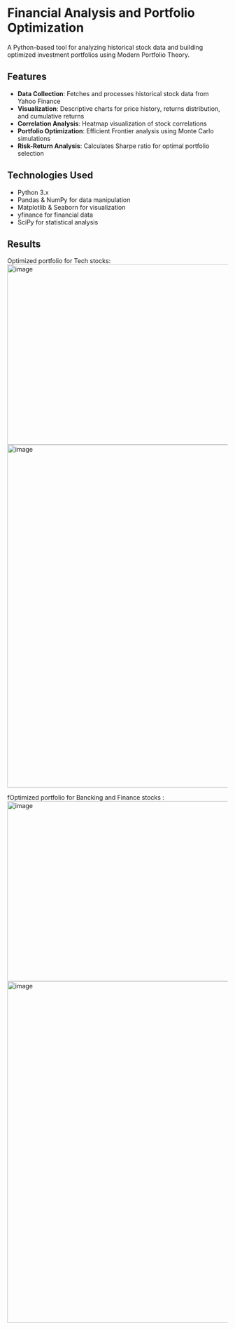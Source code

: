 # Financial Analysis and Portfolio Optimization

A Python-based tool for analyzing historical stock data and building optimized investment portfolios using Modern Portfolio Theory.

## Features

- **Data Collection**: Fetches and processes historical stock data from Yahoo Finance
- **Visualization**: Descriptive charts for price history, returns distribution, and cumulative returns
- **Correlation Analysis**: Heatmap visualization of stock correlations
- **Portfolio Optimization**: Efficient Frontier analysis using Monte Carlo simulations
- **Risk-Return Analysis**: Calculates Sharpe ratio for optimal portfolio selection

## Technologies Used

- Python 3.x
- Pandas & NumPy for data manipulation
- Matplotlib & Seaborn for visualization
- yfinance for financial data
- SciPy for statistical analysis

## Results
Optimized portfolio for Tech stocks: <img width="841" height="411" alt="image" src="https://github.com/user-attachments/assets/a876a742-3db9-4bc1-bf12-8662b1cb4372" />
<img width="755" height="782" alt="image" src="https://github.com/user-attachments/assets/b893e787-d83b-4b15-ab21-9985897f078f" />


fOptimized portfolio for Bancking and Finance stocks :<img width="841" height="411" alt="image" src="https://github.com/user-attachments/assets/142ef8c1-8eae-4c02-b1e9-8fd229dd1e21" />
<img width="779" height="779" alt="image" src="https://github.com/user-attachments/assets/f486769e-0ec3-4ee4-907c-81b2f10366e5" />


